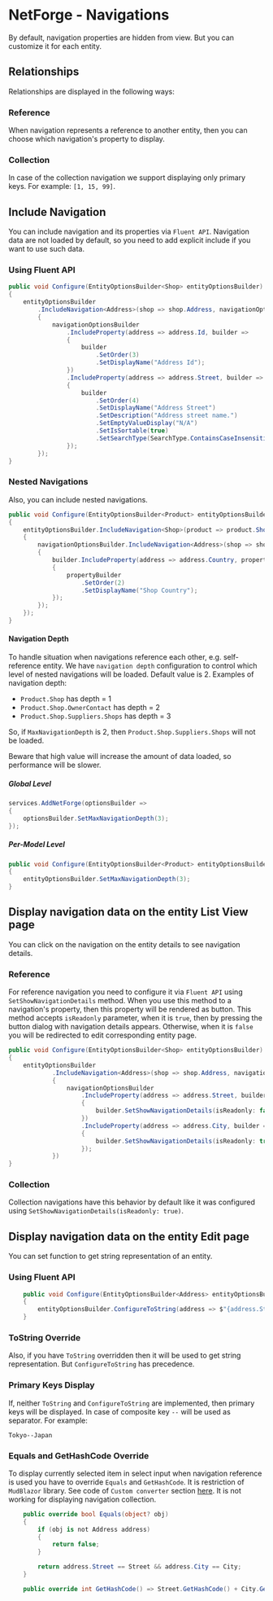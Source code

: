 # NetForge - Navigations

By default, navigation properties are hidden from view. But you can customize it for each entity.

## Relationships

Relationships are displayed in the following ways:

### Reference

When navigation represents a reference to another entity, then you can choose which navigation's property to display.

### Collection

In case of the collection navigation we support displaying only primary keys. For example: `[1, 15, 99]`.

## Include Navigation

You can include navigation and its properties via `Fluent API`. 
Navigation data are not loaded by default, so you need to add explicit include if you want to use such data.

### Using Fluent API

```csharp
public void Configure(EntityOptionsBuilder<Shop> entityOptionsBuilder)
{
    entityOptionsBuilder
        .IncludeNavigation<Address>(shop => shop.Address, navigationOptionsBuilder =>
        {
            navigationOptionsBuilder
                .IncludeProperty(address => address.Id, builder =>
                {
                    builder
                        .SetOrder(3)
                        .SetDisplayName("Address Id");
                })
                .IncludeProperty(address => address.Street, builder =>
                {
                    builder
                        .SetOrder(4)
                        .SetDisplayName("Address Street")
                        .SetDescription("Address street name.")
                        .SetEmptyValueDisplay("N/A")
                        .SetIsSortable(true)
                        .SetSearchType(SearchType.ContainsCaseInsensitive);
                });
        });
}
```

### Nested Navigations

Also, you can include nested navigations.

```csharp
public void Configure(EntityOptionsBuilder<Product> entityOptionsBuilder)
{
    entityOptionsBuilder.IncludeNavigation<Shop>(product => product.Shop, navigationOptionsBuilder =>
    {
        navigationOptionsBuilder.IncludeNavigation<Address>(shop => shop.Address, builder =>
        {
            builder.IncludeProperty(address => address.Country, propertyBuilder =>
            {
                propertyBuilder
                    .SetOrder(2)
                    .SetDisplayName("Shop Country");
            });
        });
    });
}
```

#### Navigation Depth

To handle situation when navigations reference each other, e.g. self-reference entity.
We have `navigation depth` configuration to control which level of nested navigations will be loaded. 
Default value is 2.
Examples of navigation depth:
- `Product.Shop` has depth = 1
- `Product.Shop.OwnerContact` has depth = 2
- `Product.Shop.Suppliers.Shops` has depth = 3

So, if `MaxNavigationDepth` is 2, then `Product.Shop.Suppliers.Shops` will not be loaded.

Beware that high value will increase the amount of data loaded, so performance will be slower.

##### Global Level
```csharp
services.AddNetForge(optionsBuilder =>
{
    optionsBuilder.SetMaxNavigationDepth(3);
});
```

##### Per-Model Level
```csharp
public void Configure(EntityOptionsBuilder<Product> entityOptionsBuilder)
{
    entityOptionsBuilder.SetMaxNavigationDepth(3);
}
```

## Display navigation data on the entity List View page

You can click on the navigation on the entity details to see navigation details.

### Reference

For reference navigation you need to configure it via `Fluent API` using `SetShowNavigationDetails` method.
When you use this method to a navigation's property, then this property will be rendered as button.
This method accepts `isReadonly` parameter, when it is `true`, then by pressing the button dialog with navigation details appears.
Otherwise, when it is `false` you will be redirected to edit corresponding entity page.

```csharp
public void Configure(EntityOptionsBuilder<Shop> entityOptionsBuilder)
{
    entityOptionsBuilder
            .IncludeNavigation<Address>(shop => shop.Address, navigationOptionsBuilder =>
            {
                navigationOptionsBuilder
                    .IncludeProperty(address => address.Street, builder =>
                    {
                        builder.SetShowNavigationDetails(isReadonly: false);
                    })
                    .IncludeProperty(address => address.City, builder =>
                    {
                        builder.SetShowNavigationDetails(isReadonly: true);
                    });
            })
}
```

### Collection

Collection navigations have this behavior by default like it was configured using `SetShowNavigationDetails(isReadonly: true)`.

## Display navigation data on the entity Edit page

You can set function to get string representation of an entity.

### Using Fluent API

```csharp
    public void Configure(EntityOptionsBuilder<Address> entityOptionsBuilder)
    {
        entityOptionsBuilder.ConfigureToString(address => $"{address.Street}, {address.City}");
    }
```

### ToString Override

Also, if you have `ToString` overridden then it will be used to get string representation. 
But `ConfigureToString` has precedence.

### Primary Keys Display

If, neither `ToString` and `ConfigureToString` are implemented, then primary keys will be displayed.
In case of composite key `--` will be used as separator. For example:

`Tokyo--Japan`

### Equals and GetHashCode Override

To display currently selected item in select input when navigation reference is used you have to override `Equals` and `GetHashCode`.
It is restriction of `MudBlazor` library. See code of `Custom converter` section [here](https://www.mudblazor.com/components/select).
It is not working for displaying navigation collection.

```csharp
    public override bool Equals(object? obj)
    {
        if (obj is not Address address)
        {
            return false;
        }

        return address.Street == Street && address.City == City;
    }

    public override int GetHashCode() => Street.GetHashCode() + City.GetHashCode();
```